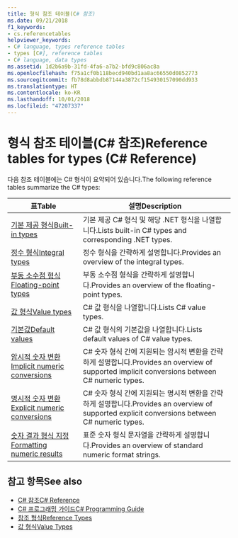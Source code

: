 ```yaml
---
title: 형식 참조 테이블(C# 참조)
ms.date: 09/21/2018
f1_keywords:
- cs.referencetables
helpviewer_keywords:
- C# language, types reference tables
- types [C#], reference tables
- C# language, data types
ms.assetid: 1d2b6a9b-31fd-4fa6-a7b2-bfd9c806ac8a
ms.openlocfilehash: f75a1cf0b118becd940bd1aa8ac66550d0852773
ms.sourcegitcommit: fb78d8abbdb87144a3872cf154930157090dd933
ms.translationtype: HT
ms.contentlocale: ko-KR
ms.lasthandoff: 10/01/2018
ms.locfileid: "47207337"
---
```

# <a name="reference-tables-for-types-c-reference"></a><span data-ttu-id="be653-102">형식 참조 테이블(C# 참조)</span><span class="sxs-lookup"><span data-stu-id="be653-102">Reference tables for types (C# Reference)</span></span>

<span data-ttu-id="be653-103">다음 참조 테이블에는 C# 형식이 요약되어 있습니다.</span><span class="sxs-lookup"><span data-stu-id="be653-103">The following reference tables summarize the C# types:</span></span>

|<span data-ttu-id="be653-104">표</span><span class="sxs-lookup"><span data-stu-id="be653-104">Table</span></span>|<span data-ttu-id="be653-105">설명</span><span class="sxs-lookup"><span data-stu-id="be653-105">Description</span></span>|
|---------|---------|
|[<span data-ttu-id="be653-106">기본 제공 형식</span><span class="sxs-lookup"><span data-stu-id="be653-106">Built-in types</span></span>](built-in-types-table.md)|<span data-ttu-id="be653-107">기본 제공 C# 형식 및 해당 .NET 형식을 나열합니다.</span><span class="sxs-lookup"><span data-stu-id="be653-107">Lists built-in C# types and corresponding .NET types.</span></span>|
|[<span data-ttu-id="be653-108">정수 형식</span><span class="sxs-lookup"><span data-stu-id="be653-108">Integral types</span></span>](integral-types-table.md)|<span data-ttu-id="be653-109">정수 형식을 간략하게 설명합니다.</span><span class="sxs-lookup"><span data-stu-id="be653-109">Provides an overview of the integral types.</span></span>|
|[<span data-ttu-id="be653-110">부동 소수점 형식</span><span class="sxs-lookup"><span data-stu-id="be653-110">Floating-point types</span></span>](floating-point-types-table.md)|<span data-ttu-id="be653-111">부동 소수점 형식을 간략하게 설명합니다.</span><span class="sxs-lookup"><span data-stu-id="be653-111">Provides an overview of the floating-point types.</span></span>|
|[<span data-ttu-id="be653-112">값 형식</span><span class="sxs-lookup"><span data-stu-id="be653-112">Value types</span></span>](value-types-table.md)|<span data-ttu-id="be653-113">C# 값 형식을 나열합니다.</span><span class="sxs-lookup"><span data-stu-id="be653-113">Lists C# value types.</span></span>|
|[<span data-ttu-id="be653-114">기본값</span><span class="sxs-lookup"><span data-stu-id="be653-114">Default values</span></span>](default-values-table.md)|<span data-ttu-id="be653-115">C# 값 형식의 기본값을 나열합니다.</span><span class="sxs-lookup"><span data-stu-id="be653-115">Lists default values of C# value types.</span></span>|
|[<span data-ttu-id="be653-116">암시적 숫자 변환</span><span class="sxs-lookup"><span data-stu-id="be653-116">Implicit numeric conversions</span></span>](implicit-numeric-conversions-table.md)|<span data-ttu-id="be653-117">C# 숫자 형식 간에 지원되는 암시적 변환을 간략하게 설명합니다.</span><span class="sxs-lookup"><span data-stu-id="be653-117">Provides an overview of supported implicit conversions between C# numeric types.</span></span>|
|[<span data-ttu-id="be653-118">명시적 숫자 변환</span><span class="sxs-lookup"><span data-stu-id="be653-118">Explicit numeric conversions</span></span>](explicit-numeric-conversions-table.md)|<span data-ttu-id="be653-119">C# 숫자 형식 간에 지원되는 명시적 변환을 간략하게 설명합니다.</span><span class="sxs-lookup"><span data-stu-id="be653-119">Provides an overview of supported explicit conversions between C# numeric types.</span></span>|
|[<span data-ttu-id="be653-120">숫자 결과 형식 지정</span><span class="sxs-lookup"><span data-stu-id="be653-120">Formatting numeric results</span></span>](formatting-numeric-results-table.md)|<span data-ttu-id="be653-121">표준 숫자 형식 문자열을 간략하게 설명합니다.</span><span class="sxs-lookup"><span data-stu-id="be653-121">Provides an overview of standard numeric format strings.</span></span>|

## <a name="see-also"></a><span data-ttu-id="be653-122">참고 항목</span><span class="sxs-lookup"><span data-stu-id="be653-122">See also</span></span>

- [<span data-ttu-id="be653-123">C# 참조</span><span class="sxs-lookup"><span data-stu-id="be653-123">C# Reference</span></span>](../index.md)
- [<span data-ttu-id="be653-124">C# 프로그래밍 가이드</span><span class="sxs-lookup"><span data-stu-id="be653-124">C# Programming Guide</span></span>](../../programming-guide/index.md)
- [<span data-ttu-id="be653-125">참조 형식</span><span class="sxs-lookup"><span data-stu-id="be653-125">Reference Types</span></span>](reference-types.md)
- [<span data-ttu-id="be653-126">값 형식</span><span class="sxs-lookup"><span data-stu-id="be653-126">Value Types</span></span>](value-types.md)